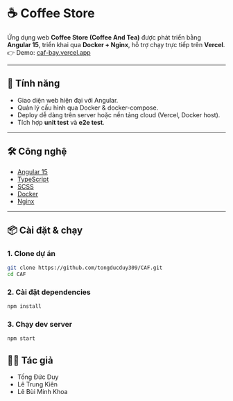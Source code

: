 # ☕ Coffee Store

Ứng dụng web **Coffee Store (Coffee And Tea)** được phát triển bằng **Angular 15**, triển khai qua **Docker + Nginx**, hỗ trợ chạy trực tiếp trên **Vercel**.  
👉 Demo: [caf-bay.vercel.app](https://caf-bay.vercel.app)

---

## 🚀 Tính năng
- Giao diện web hiện đại với Angular.
- Quản lý cấu hình qua Docker & docker-compose.
- Deploy dễ dàng trên server hoặc nền tảng cloud (Vercel, Docker host).
- Tích hợp **unit test** và **e2e test**.

---

## 🛠 Công nghệ
- [Angular 15](https://angular.io/)  
- [TypeScript](https://www.typescriptlang.org/)  
- [SCSS](https://sass-lang.com/)  
- [Docker](https://www.docker.com/)  
- [Nginx](https://nginx.org/)  

---

## 📦 Cài đặt & chạy

### 1. Clone dự án
```bash
git clone https://github.com/tongducduy309/CAF.git
cd CAF
```

### 2. Cài đặt dependencies
```bash
npm install
```

### 3. Chạy dev server
```bash
npm start
```

## 👨‍💻 Tác giả
- Tống Đức Duy
- Lê Trung Kiên
- Lê Bùi Minh Khoa
